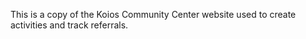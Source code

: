 This is a copy of the Koios Community Center website used to create activities and track referrals.
